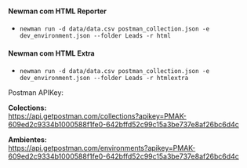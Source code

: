 
#### Newman com HTML Reporter  

* `newman run -d data/data.csv postman_collection.json -e dev_environment.json --folder Leads -r html`   

#### Newman com HTML Extra  

* `newman run -d data/data.csv postman_collection.json -e dev_environment.json --folder Leads -r htmlextra`

Postman APIKey:  

__Colections:__   
https://api.getpostman.com/collections?apikey=PMAK-609ed2c9334b1000588f1fe0-642bffd52c99c15a3be737e8af26bc6d4c  

__Ambientes:__   
https://api.getpostman.com/environments?apikey=PMAK-609ed2c9334b1000588f1fe0-642bffd52c99c15a3be737e8af26bc6d4c  